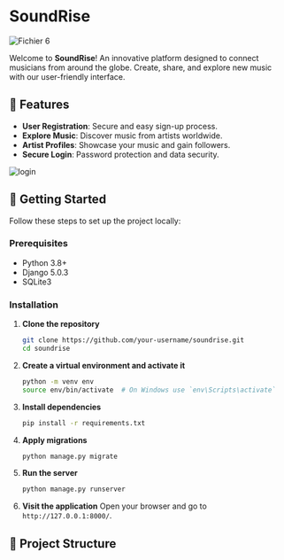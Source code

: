 # SoundRise
![Fichier 6](https://github.com/desboisGIT/Soundrise/assets/90150299/c9d38316-60a0-469c-8d04-adfcdef7dc95)


Welcome to **SoundRise**! An innovative platform designed to connect musicians from around the globe. Create, share, and explore new music with our user-friendly interface.

## 🌟 Features

- **User Registration**: Secure and easy sign-up process.
- **Explore Music**: Discover music from artists worldwide.
- **Artist Profiles**: Showcase your music and gain followers.
- **Secure Login**: Password protection and data security.

![login](https://github.com/desboisGIT/Soundrise/assets/90150299/e0e11c8a-03f5-4b50-bde6-58aa4bfd8d14)


## 🚀 Getting Started

Follow these steps to set up the project locally:

### Prerequisites

- Python 3.8+
- Django 5.0.3
- SQLite3

### Installation

1. **Clone the repository**
    ```sh
    git clone https://github.com/your-username/soundrise.git
    cd soundrise
    ```

2. **Create a virtual environment and activate it**
    ```sh
    python -m venv env
    source env/bin/activate  # On Windows use `env\Scripts\activate`
    ```

3. **Install dependencies**
    ```sh
    pip install -r requirements.txt
    ```

4. **Apply migrations**
    ```sh
    python manage.py migrate
    ```

5. **Run the server**
    ```sh
    python manage.py runserver
    ```

6. **Visit the application**
    Open your browser and go to `http://127.0.0.1:8000/`.

## 📂 Project Structure


